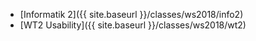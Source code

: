 * [Informatik 2]({{ site.baseurl }}/classes/ws2018/info2)
* [WT2 Usability]({{ site.baseurl }}/classes/ws2018/wt2)
